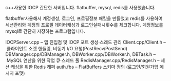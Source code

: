 c++사용한 IOCP 간단한 서버입니다.
flatbuffer, mysql, redis를 사용했습니다.

flatbuffer사용해서 계정생성, 로그인, 프로필정보 패킷을 만들었고
redis를 사용하여 세션관리와 계정의 프로필 데이터캐싱과 로그인실패시횟수를 체크합니다.
계정정보를 mysql로 간단히 저장하는 프로그램입니다.

IOCPServer.cpp – 앱 진입점 및 IOCP 포트 생성·스레드 관리
Client.cpp/Client.h – 클라이언트 소켓 핸들링, 비동기 I/O 요청(PostRecv/PostSend)
DBManager.cpp/DBManager.h, DBWorker.cpp/DBWorker.h, DBTask.h – MySQL 연산을 위한 작업 큐·스레드 풀
RedisManager.cpp/RedisManager.h – 세션·캐싱을 위한 Redis 래퍼
auth.fbs – FlatBuffers 스키마 정의 (로그인/회원가입 메시지 포맷)
